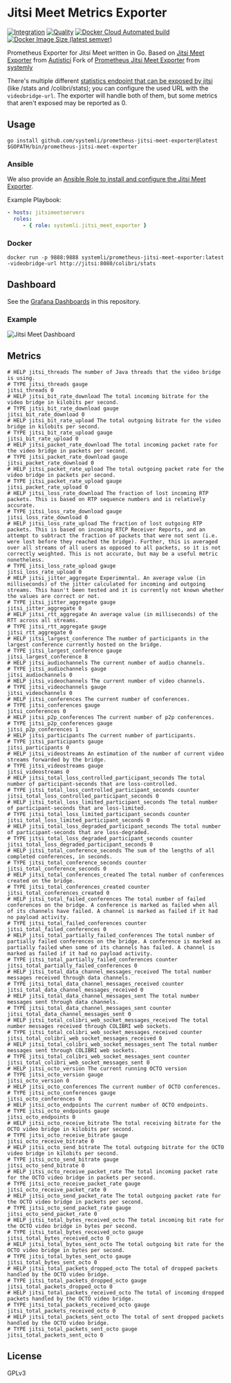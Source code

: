 # Jitsi Meet Metrics Exporter

[![Integration](https://github.com/Movion/prometheus-jitsi-meet-exporter/actions/workflows/integration.yaml/badge.svg)](https://github.com/Movion/prometheus-jitsi-meet-exporter/actions/workflows/integration.yaml) [![Quality](https://github.com/Movion/prometheus-jitsi-meet-exporter/actions/workflows/quality.yaml/badge.svg)](https://github.com/Movion/prometheus-jitsi-meet-exporter/actions/workflows/quality.yaml) [![Docker Cloud Automated build](https://img.shields.io/docker/cloud/automated/systemli/prometheus-jitsi-meet-exporter)](https://hub.docker.com/r/systemli/prometheus-jitsi-meet-exporter) [![Docker Image Size (latest semver)](https://img.shields.io/docker/image-size/Movion/prometheus-jitsi-meet-exporter)](https://hub.docker.com/r/Movion/prometheus-jitsi-meet-exporter)

Prometheus Exporter for Jitsi Meet written in Go. Based on [Jitsi Meet Exporter](https://git.autistici.org/ai3/tools/jitsi-prometheus-exporter) from [Autistici](https://www.autistici.org/)
Fork of [Prometheus Jitsi Meet Exporter](https://github.com/Movion/prometheus-jitsi-meet-exporter/) from [systemly](https://https://github.com/systemli)

There's multiple different [statistics endpoint that can be exposed by jitsi](https://github.com/jitsi/jitsi-videobridge/blob/master/doc/statistics.md) (like /stats and /colibri/stats); you can configure the used URL with the `videobridge-url`.
The exporter will handle both of them, but some metrics that aren't exposed may be reported as 0.

## Usage

```
go install github.com/systemli/prometheus-jitsi-meet-exporter@latest
$GOPATH/bin/prometheus-jitsi-meet-exporter
```

### Ansible

We also provide an [Ansible Role to install and configure the Jitsi Meet Exporter](https://github.com/systemli/ansible-role-jitsi-meet-exporter).

Example Playbook:

```yaml
- hosts: jitsimeetservers
  roles:
     - { role: systemli.jitsi_meet_exporter }
```

### Docker

```
docker run -p 9888:9888 systemli/prometheus-jitsi-meet-exporter:latest -videobridge-url http://jitsi:8080/colibri/stats
```

## Dashboard

See the [Grafana Dashboards](dashboards) in this repository.

### Example

![Jitsi Meet Dashboard](dashboards/jitsi-meet.png)

## Metrics

```
# HELP jitsi_threads The number of Java threads that the video bridge is using.
# TYPE jitsi_threads gauge
jitsi_threads 0
# HELP jitsi_bit_rate_download The total incoming bitrate for the video bridge in kilobits per second.
# TYPE jitsi_bit_rate_download gauge
jitsi_bit_rate_download 0
# HELP jitsi_bit_rate_upload The total outgoing bitrate for the video bridge in kilobits per second.
# TYPE jitsi_bit_rate_upload gauge
jitsi_bit_rate_upload 0
# HELP jitsi_packet_rate_download The total incoming packet rate for the video bridge in packets per second.
# TYPE jitsi_packet_rate_download gauge
jitsi_packet_rate_download 0
# HELP jitsi_packet_rate_upload The total outgoing packet rate for the video bridge in packets per second.
# TYPE jitsi_packet_rate_upload gauge
jitsi_packet_rate_upload 0
# HELP jitsi_loss_rate_download The fraction of lost incoming RTP packets. This is based on RTP sequence numbers and is relatively accurate.
# TYPE jitsi_loss_rate_download gauge
jitsi_loss_rate_download 0
# HELP jitsi_loss_rate_upload The fraction of lost outgoing RTP packets. This is based on incoming RTCP Receiver Reports, and an attempt to subtract the fraction of packets that were not sent (i.e. were lost before they reached the bridge). Further, this is averaged over all streams of all users as opposed to all packets, so it is not correctly weighted. This is not accurate, but may be a useful metric nonetheless.
# TYPE jitsi_loss_rate_upload gauge
jitsi_loss_rate_upload 0
# HELP jitsi_jitter_aggregate Experimental. An average value (in milliseconds) of the jitter calculated for incoming and outgoing streams. This hasn't been tested and it is currently not known whether the values are correct or not.
# TYPE jitsi_jitter_aggregate gauge
jitsi_jitter_aggregate 0
# HELP jitsi_rtt_aggregate An average value (in milliseconds) of the RTT across all streams.
# TYPE jitsi_rtt_aggregate gauge
jitsi_rtt_aggregate 0
# HELP jitsi_largest_conference The number of participants in the largest conference currently hosted on the bridge.
# TYPE jitsi_largest_conference gauge
jitsi_largest_conference 8
# HELP jitsi_audiochannels The current number of audio channels.
# TYPE jitsi_audiochannels gauge
jitsi_audiochannels 0
# HELP jitsi_videochannels The current number of video channels.
# TYPE jitsi_videochannels gauge
jitsi_videochannels 0
# HELP jitsi_conferences The current number of conferences.
# TYPE jitsi_conferences gauge
jitsi_conferences 0
# HELP jitsi_p2p_conferences The current number of p2p conferences.
# TYPE jitsi_p2p_conferences gauge
jitsi_p2p_conferences 1
# HELP jitsi_participants The current number of participants.
# TYPE jitsi_participants gauge
jitsi_participants 0
# HELP jitsi_videostreams An estimation of the number of current video streams forwarded by the bridge.
# TYPE jitsi_videostreams gauge
jitsi_videostreams 0
# HELP jitsi_total_loss_controlled_participant_seconds The total number of participant-seconds that are loss-controlled.
# TYPE jitsi_total_loss_controlled_participant_seconds counter
jitsi_total_loss_controlled_participant_seconds 0
# HELP jitsi_total_loss_limited_participant_seconds The total number of participant-seconds that are loss-limited.
# TYPE jitsi_total_loss_limited_participant_seconds counter
jitsi_total_loss_limited_participant_seconds 0
# HELP jitsi_total_loss_degraded_participant_seconds The total number of participant-seconds that are loss-degraded.
# TYPE jitsi_total_loss_degraded_participant_seconds counter
jitsi_total_loss_degraded_participant_seconds 0
# HELP jitsi_total_conference_seconds The sum of the lengths of all completed conferences, in seconds.
# TYPE jitsi_total_conference_seconds counter
jitsi_total_conference_seconds 0
# HELP jitsi_total_conferences_created The total number of conferences created on the bridge.
# TYPE jitsi_total_conferences_created counter
jitsi_total_conferences_created 0
# HELP jitsi_total_failed_conferences The total number of failed conferences on the bridge. A conference is marked as failed when all of its channels have failed. A channel is marked as failed if it had no payload activity.
# TYPE jitsi_total_failed_conferences counter
jitsi_total_failed_conferences 0
# HELP jitsi_total_partially_failed_conferences The total number of partially failed conferences on the bridge. A conference is marked as partially failed when some of its channels has failed. A channel is marked as failed if it had no payload activity.
# TYPE jitsi_total_partially_failed_conferences counter
jitsi_total_partially_failed_conferences 0
# HELP jitsi_total_data_channel_messages_received The total number messages received through data channels.
# TYPE jitsi_total_data_channel_messages_received counter
jitsi_total_data_channel_messages_received 0
# HELP jitsi_total_data_channel_messages_sent The total number messages sent through data channels.
# TYPE jitsi_total_data_channel_messages_sent counter
jitsi_total_data_channel_messages_sent 0
# HELP jitsi_total_colibri_web_socket_messages_received The total number messages received through COLIBRI web sockets.
# TYPE jitsi_total_colibri_web_socket_messages_received counter
jitsi_total_colibri_web_socket_messages_received 0
# HELP jitsi_total_colibri_web_socket_messages_sent The total number messages sent through COLIBRI web sockets.
# TYPE jitsi_total_colibri_web_socket_messages_sent counter
jitsi_total_colibri_web_socket_messages_sent 0
# HELP jitsi_octo_version The current running OCTO version
# TYPE jitsi_octo_version gauge
jitsi_octo_version 0
# HELP jitsi_octo_conferences The current number of OCTO conferences.
# TYPE jitsi_octo_conferences gauge
jitsi_octo_conferences 0
# HELP jitsi_octo_endpoints The current number of OCTO endpoints.
# TYPE jitsi_octo_endpoints gauge
jitsi_octo_endpoints 0
# HELP jitsi_octo_receive_bitrate The total receiving bitrate for the OCTO video bridge in kilobits per second.
# TYPE jitsi_octo_receive_bitrate gauge
jitsi_octo_receive_bitrate 0
# HELP jitsi_octo_send_bitrate The total outgoing bitrate for the OCTO video bridge in kilobits per second.
# TYPE jitsi_octo_send_bitrate gauge
jitsi_octo_send_bitrate 0
# HELP jitsi_octo_receive_packet_rate The total incoming packet rate for the OCTO video bridge in packets per second.
# TYPE jitsi_octo_receive_packet_rate gauge
jitsi_octo_receive_packet_rate 0
# HELP jitsi_octo_send_packet_rate The total outgoing packet rate for the OCTO video bridge in packets per second.
# TYPE jitsi_octo_send_packet_rate gauge
jitsi_octo_send_packet_rate 0
# HELP jitsi_total_bytes_received_octo The total incoming bit rate for the OCTO video bridge in bytes per second.
# TYPE jitsi_total_bytes_received_octo gauge
jitsi_total_bytes_received_octo 0
# HELP jitsi_total_bytes_sent_octo The total outgoing bit rate for the OCTO video bridge in bytes per second.
# TYPE jitsi_total_bytes_sent_octo gauge
jitsi_total_bytes_sent_octo 0
# HELP jitsi_total_packets_dropped_octo The total of dropped packets handled by the OCTO video bridge.
# TYPE jitsi_total_packets_dropped_octo gauge
jitsi_total_packets_dropped_octo 0
# HELP jitsi_total_packets_received_octo The total of incoming dropped packets handled by the OCTO video bridge.
# TYPE jitsi_total_packets_received_octo gauge
jitsi_total_packets_received_octo 0
# HELP jitsi_total_packets_sent_octo The total of sent dropped packets handled by the OCTO video bridge.
# TYPE jitsi_total_packets_sent_octo gauge
jitsi_total_packets_sent_octo 0
```

## License

GPLv3
